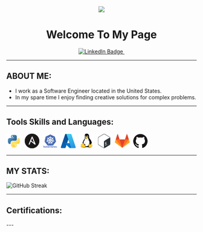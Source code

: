 <div id="header" align="center">
  <img src="https://media.giphy.com/media/HscDLzkO8EOTmgkhQP/giphy.gif" width="100"/>
</div>
<center> <h1>Welcome To My Page</h1> </center>

<div id="badges" align="center">
  <a href="https://www.linkedin.com/in/ron-mallory-12037a93/">
    <img src="https://img.shields.io/badge/LinkedIn-blue?style=for-the-badge&logo=linkedin&logoColor=white" alt="LinkedIn Badge"/>
    <img src="https://komarev.com/ghpvc/?username=ronmallory&style=flat-square&color=blue" alt="" height="28.5"/>
  </a>
</div>

---

## ABOUT ME:

* I work as a Software Engineer located in the United States.
* In my spare time I enjoy finding creative solutions for complex problems.

---

## Tools Skills and Languages:
<div>
  <a>
    <img src="https://github.com/devicons/devicon/blob/master/icons/python/python-original.svg" title="Python" alt="Python" width="40" height="40"/>&nbsp;
    <img src="https://github.com/devicons/devicon/blob/master/icons/ansible/ansible-original.svg" title="Ansible" alt="Ansible" width="40" height="40"/>&nbsp;
    <img src="https://github.com/devicons/devicon/blob/master/icons/kubernetes/kubernetes-plain-wordmark.svg" title="Kubernetes" alt="Kubernetes" width="40" height="40"/>&nbsp;
    <img src="https://github.com/devicons/devicon/blob/master/icons/azure/azure-original.svg" title="Azure" alt="Azure" width="40" height="40"/>&nbsp;
    <img src="https://github.com/devicons/devicon/blob/master/icons/linux/linux-original.svg" title="Linux" alt="Linux" width="40" height="40"/>&nbsp;
    <img src="https://github.com/devicons/devicon/blob/master/icons/bash/bash-original.svg" title="Bash" alt="Bash" width="40" height="40"/>&nbsp;
    <img src="https://github.com/devicons/devicon/blob/master/icons/gitlab/gitlab-original.svg" title="Gitlab" alt="Gitlab " width="40" height="40"/>&nbsp;
    <img src="https://github.com/devicons/devicon/blob/master/icons/github/github-original.svg"  title="Github" alt="Github" width="40" height="40"/>&nbsp;
  </a>
</div>

---

## MY STATS:
![GitHub Streak](http://github-readme-streak-stats.herokuapp.com?user=ronmallory&theme=hacker)

---

<h2>Certifications:</h2>
<div>
  <a>
    <div data-iframe-width="150" data-iframe-height="270" data-share-badge-id="33fac155-a41a-45d3-8024-fccebfe8458a" data-share-badge-host="https://www.credly.com"></div><script type="text/javascript" async src="//cdn.credly.com/assets/utilities/embed.js"></script>
    <div data-iframe-width="150" data-iframe-height="270" data-share-badge-id="3721dfb4-56c0-49b1-b07b-4c635d6901aa" data-share-badge-host="https://www.credly.com"></div><script type="text/javascript" async src="//cdn.credly.com/assets/utilities/embed.js"></script>
    <div data-iframe-width="150" data-iframe-height="270" data-share-badge-id="ab96f08c-094e-4093-a078-4ca23462104f" data-share-badge-host="https://www.credly.com"></div><script type="text/javascript" async src="//cdn.credly.com/assets/utilities/embed.js"></script>
  </a>
</div>
---